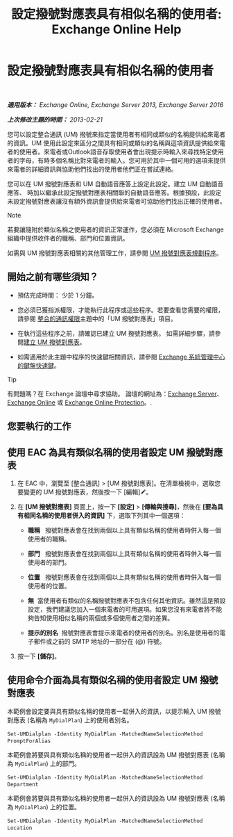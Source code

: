 ﻿---
title: '設定撥號對應表具有相似名稱的使用者: Exchange Online Help'
TOCTitle: 設定撥號對應表具有相似名稱的使用者
ms:assetid: 14783f45-95f5-49de-8215-0a3aef7dc034
ms:mtpsurl: https://technet.microsoft.com/zh-tw/library/Bb266943(v=EXCHG.150)
ms:contentKeyID: 51409155
ms.date: 05/23/2018
mtps_version: v=EXCHG.150
ms.translationtype: MT
---

# 設定撥號對應表具有相似名稱的使用者

 

_**適用版本：** Exchange Online, Exchange Server 2013, Exchange Server 2016_

_**上次修改主題的時間：** 2013-02-21_

您可以設定整合通訊 (UM) 撥號來指定當使用者有相同或類似的名稱提供給來電者的資訊。UM 使用此設定來區分之間具有相同或類似的名稱與這項資訊提供給來電者的使用者。來電者或Outlook語音存取使用者會出現提示時輸入來尋找特定使用者的字母，有時多個名稱比對來電者的輸入。您可用於其中一個可用的選項來提供來電者的詳細資訊與協助他們找出的使用者他們正在嘗試連絡。

您可以在 UM 撥號對應表和 UM 自動語音應答上設定此設定。建立 UM 自動語音應答、 時加以繼承此設定撥號對應表相關聯的自動語音應答。根據預設，此設定未設定撥號對應表讓沒有額外資訊會提供給來電者可協助他們找出正確的使用者。


> [!NOTE]  
> 若要讓隨附於類似名稱之使用者的資訊正常運作，您必須在 Microsoft Exchange 組織中提供收件者的職稱、部門和位置資訊。




如需與 UM 撥號對應表相關的其他管理工作，請參閱 [UM 撥號對應表規劃程序](um-dial-plan-procedures-exchange-2013-help.md)。

## 開始之前有哪些須知？

  - 預估完成時間： 少於 1 分鐘。

  - 您必須已獲指派權限，才能執行此程序或這些程序。若要查看您需要的權限，請參閱 [整合的通訊權限](unified-messaging-permissions-exchange-2013-help.md)主題中的「UM 撥號對應表」項目。

  - 在執行這些程序之前，請確認已建立 UM 撥號對應表。 如需詳細步驟，請參閱[建立 UM 撥號對應表](create-a-um-dial-plan-exchange-2013-help.md)。

  - 如需適用於此主題中程序的快速鍵相關資訊，請參閱 [Exchange 系統管理中心的鍵盤快速鍵](keyboard-shortcuts-in-the-exchange-admin-center-exchange-online-protection-help.md)。


> [!TIP]  
> 有問題嗎？在 Exchange 論壇中尋求協助。 論壇的網址為：<a href="https://go.microsoft.com/fwlink/p/?linkid=60612">Exchange Server</a>、 <a href="https://go.microsoft.com/fwlink/p/?linkid=267542">Exchange Online</a> 或 <a href="https://go.microsoft.com/fwlink/p/?linkid=285351">Exchange Online Protection</a>。.




## 您要執行的工作

## 使用 EAC 為具有類似名稱的使用者設定 UM 撥號對應表

1.  在 EAC 中，瀏覽至 \[整合通訊\] \> \[UM 撥號對應表\]。在清單檢視中，選取您要變更的 UM 撥號對應表，然後按一下 \[編輯\]![編輯圖示](images/JJ218640.6f53ccb2-1f13-4c02-bea0-30690e6ea71d(EXCHG.150).gif "編輯圖示")。

2.  在 **\[UM 撥號對應表\]** 頁面上，按一下 **\[設定\]** \> **\[傳輸與搜尋\]**，然後在 **\[要為具有相同名稱的使用者併入的資訊\]** 下，選取下列其中一個選項：
    
      - **職稱**   撥號對應表會在找到兩個以上具有類似名稱的使用者時併入每一個使用者的職稱。
    
      - **部門**   撥號對應表會在找到兩個以上具有類似名稱的使用者時併入每一個使用者的部門。
    
      - **位置**   撥號對應表會在找到兩個以上具有類似名稱的使用者時併入每一個使用者的位置。
    
      - **無**  當使用者有類似的名稱撥號對應表不包含任何其他資訊。雖然這是預設設定，我們建議您加入一個來電者的可用選項。如果您沒有來電者將不能夠告知使用相似名稱的兩個或多個使用者之間的差異。
    
      - **提示的別名**  撥號對應表會提示來電者的使用者的別名。別名是使用者的電子郵件或之前的 SMTP 地址的一部分在 (@) 符號。

3.  按一下 **\[儲存\]**。

## 使用命令介面為具有類似名稱的使用者設定 UM 撥號對應表

本範例會設定要與具有類似名稱的使用者一起併入的資訊，以提示輸入 UM 撥號對應表 (名稱為 `MyDialPlan`) 上的使用者別名。

    Set-UMDialplan -Identity MyDialPlan -MatchedNameSelectionMethod PromptForAlias

本範例會將要與具有類似名稱的使用者一起併入的資訊設為 UM 撥號對應表 (名稱為 `MyDialPlan`) 上的部門。

    Set-UMDialplan -Identity MyDialPlan -MatchedNameSelectionMethod Department

本範例會將要與具有類似名稱的使用者一起併入的資訊設為 UM 撥號對應表 (名稱為 `MyDialPlan`) 上的位置。

    Set-UMDialplan -Identity MyDialPlan -MatchedNameSelectionMethod Location

